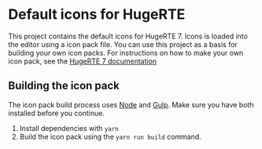 # Default icons for HugeRTE

This project contains the default icons for HugeRTE 7. Icons is loaded into the editor using a icon pack file. You can use this project as a basis for building your own icon packs. For instructions on how to make your own icon pack, see the [HugeRTE 7 documentation](https://www.tiny.cloud/docs/hugerte/7/creating-an-icon-pack/)

## Building the icon pack
The icon pack build process uses [Node](http://nodejs.org/) and [Gulp](http://gulpjs.com/). Make sure you have both installed before you continue.

1. Install dependencies with `yarn`
2. Build the icon pack using the `yarn run build` command.
